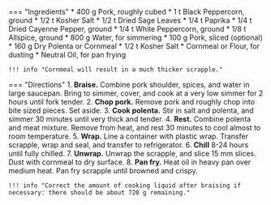 === "Ingredients"
    * 400 g Pork, roughly cubed
    * 1 t Black Peppercorn, ground
    * 1/2 t Kosher Salt
    * 1/2 t Dried Sage Leaves
    * 1/4 t Paprika
    * 1/4 t Dried Cayenne Pepper, ground
    * 1/4 t White Peppercorn, ground
    * 1/8 t Allspice, ground
    * 800 g Water, for simmering
    * 100 g Pork, sliced (optional)
    * 160 g Dry Polenta or Cornmeal
    * 1/2 t Kosher Salt
    * Cornmeal or Flour, for dusting
    * Neutral Oil, for pan frying

    !!! info "Cornmeal will result in a much thicker scrapple."

=== "Directions"
    1. **Braise.** Combine pork shoulder, spices, and water in large saucepan. Bring to simmer, cover, and cook at a very low simmer for 2 hours until fork tender.
    2. **Chop pork.** Remove pork and roughly chop into bite sized pieces. Set aside.
    3. **Cook polenta.** Stir in salt and polenta, and simmer 30 minutes until very thick and tender.
    4. **Rest.** Combine polenta and meat mixture. Remove from heat, and rest 30 minutes to cool almost to room temperature.
    5. **Wrap.** Line a container with plastic wrap. Transfer scrapple, wrap and seal, and transfer to refrigerator.
    6. **Chill** 8-24 hours until fully chilled.
    7. **Unwrap.** Unwrap the scrapple, and slice 15 mm slices. Dust with cornmeal to dry surface.
    8. **Pan fry.** Heat oil in heavy pan over medium heat. Pan fry scrapple until browned and crispy.

    !!! info "Correct the amount of cooking liquid after braising if necessary: there should be about 720 g remaining."

[^1]:
    Mitzewich, John. ["Taking the Scrap Out of Scrapple."](https://foodwishes.blogspot.com/2008/12/taking-scrap-out-of-scapple.html) *Food Wishes.* 17 December 2008.
